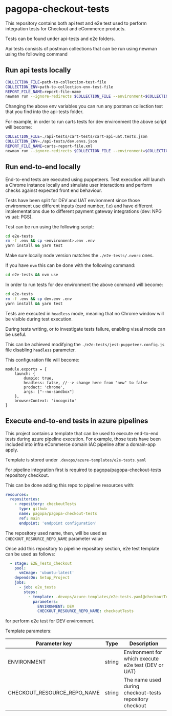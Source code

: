 # pagopa-checkout-tests

This repository contains both api test and e2e test 
used to perform integration tests for Checkout and eCommerce products.

Tests can be found under api-tests and e2e folders.

Api tests consists of postman collections that can be run using newman using the following command

## Run api tests locally
```sh
COLLECTION_FILE=path-to-collection-test-file
COLLECTION_ENV=path-to-collection-env-test-file
REPORT_FILE_NAME=report-file-name
newman run --ignore-redirects $COLLECTION_FILE --environment=$COLLECTION_ENV --reporters cli,junit --reporter-junit-export Results/$REPORT_FILE_NAME
```

Changing the above env variables you can run any postman collection test that you find into the api-tests folder.

For example, in order to run carts tests for dev environment the above script will become:

```sh
COLLECTION_FILE=./api-tests/cart-tests/cart-api-uat.tests.json
COLLECTION_ENV=./api-tests/dev.envs.json
REPORT_FILE_NAME=carts-report-file.xml
newman run --ignore-redirects $COLLECTION_FILE --environment=$COLLECTION_ENV --reporters cli,junit --reporter-junit-export Results/$REPORT_FILE_NAME
```

## Run end-to-end locally

End-to-end tests are executed using puppeteers.
Test execution will launch a Chrome instance locally and simulate user interactions and perform checks
against expected front end behaviour.

Tests have been split for DEV and UAT environment since those environment use different inputs (card number, f.e)
and have different implementations due to different payment gateway integrations (dev: NPG vs uat: PGS).

Test can be run using the following script:
```sh
cd e2e-tests
rm -f .env && cp <environment>.env .env
yarn install && yarn test
```
Make sure locally node version matches the `./e2e-tests/.nvmrc` ones.

If you have `nvm` this can be done with the following command:
```sh
cd e2e-tests && nvm use
```

In order to run tests for dev environment the above command will become:
```sh
cd e2e-tests
rm -f .env && cp dev.env .env
yarn install && yarn test
```

Tests are executed in `headless` mode, meaning that no Chrome window will be visible during test execution.

During tests writing, or to investigate tests failure, enabling visual mode can be useful.

This can be achieved modifying the `./e2e-tests/jest-puppeteer.config.js` file disabling `headless` parameter.

This configuration file will become:

```
module.exports = {
    launch: {
        dumpio: true,
        headless: false, //--> change here from "new" to false
        product: 'chrome',
        args: ["--no-sandbox"] 
    },
    browserContext: 'incognito'
}
```

## Execute end-to-end tests in azure pipelines

This project contains a template that can be used to execute end-to-end tests during azure pipeline execution.
For example, those tests have been included into infra eCommerce domain IAC pipeline after a domain-app apply.

Template is stored under `.devops/azure-templates/e2e-tests.yaml`

For pipeline integration first is required to pagopa/pagopa-checkout-tests repository checkout.

This can be done adding this repo to pipeline resources with:

```yaml
resources:
  repositories:
    - repository: checkoutTests
      type: github
      name: pagopa/pagopa-checkout-tests
      ref: main
      endpoint: 'endpoint configuration'
```

The repository used name, then, will be used as `CHECKOUT_RESOURCE_REPO_NAME` parameter value

Once add this repository to pipeline repository section, e2e test template can be used as follows:

```yaml
  - stage: E2E_Tests_Checkout
    pool:
      vmImage: 'ubuntu-latest'
    dependsOn: Setup_Project
    jobs:
      - job: e2e_tests
        steps:
          - template: .devops/azure-templates/e2e-tests.yaml@checkoutTests
            parameters:
              ENVIRONMENT: DEV
              CHECKOUT_RESOURCE_REPO_NAME: checkoutTests
```
for perform e2e test for DEV environment.

Template parameters:

| Parameter key                | Type   | Description                                             |
|------------------------------|--------|---------------------------------------------------------|
| ENVIRONMENT                  | string | Environment for which execute e2e test (DEV or UAT)     |
| CHECKOUT_RESOURCE_REPO_NAME  | string | The name used during checkout-tests repository checkout |